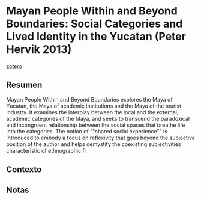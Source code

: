 # Mayan People Within and Beyond Boundaries: Social Categories and Lived Identity in the Yucatan (Peter Hervik 2013)
[zotero](zotero://select/items/@hervik2013)

## Resumen
Mayan People Within and Beyond Boundaries explores the Maya of Yucatan, the Maya of academic institutions and the Maya of the tourist industry. It examines the interplay between the local and the external, academic categories of the Maya, and seeks to transcend the paradoxical and incongruent relationship between the social spaces that breathe life into the categories. The notion of ""shared social experience"" is introduced to embody a focus on reflexivity that goes beyond the subjective position of the author and helps demystify the coexisting subjectivities characteristic of ethnographic fi

## Contexto

## Notas
<!--El libro se estructura en-->

<!--Estructura conceptual:-->
 
<!--Argumentos generales:-->
